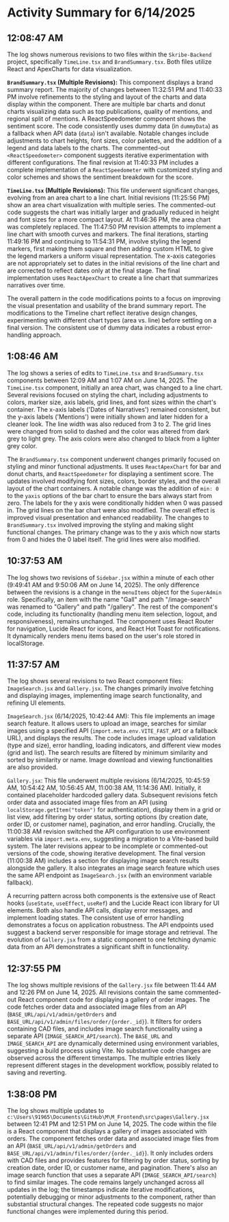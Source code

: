 # Activity Summary for 6/14/2025

## 12:08:47 AM
The log shows numerous revisions to two files within the `Skribe-Backend` project, specifically `TimeLine.tsx` and `BrandSummary.tsx`.  Both files utilize React and ApexCharts for data visualization.

**`BrandSummary.tsx` (Multiple Revisions):**  This component displays a brand summary report.  The majority of changes between 11:32:51 PM and 11:40:33 PM involve refinements to the styling and layout of the charts and data display within the component.  There are multiple bar charts and donut charts visualizing data such as top publications, quality of mentions, and regional split of mentions. A ReactSpeedometer component shows the sentiment score.  The code consistently uses dummy data (in `dummyData`) as a fallback when API data (`data`) isn't available.   Notable changes include adjustments to chart heights, font sizes, color palettes, and the addition of a legend and data labels to the charts.  The commented-out `<ReactSpeedometer>` component suggests iterative experimentation with different configurations.  The final revision at 11:40:33 PM includes a complete implementation of a `ReactSpeedometer` with customized styling and color schemes and shows the sentiment breakdown for the score.

**`TimeLine.tsx` (Multiple Revisions):** This file underwent significant changes, evolving from an area chart to a line chart. Initial revisions (11:25:56 PM) show an area chart visualization with multiple series. The commented-out code suggests the chart was initially larger and gradually reduced in height and font sizes for a more compact layout. At 11:46:36 PM, the area chart was completely replaced. The 11:47:50 PM revision attempts to implement a line chart with smooth curves and markers.  The final iterations, starting 11:49:16 PM and continuing to 11:54:31 PM, involve styling the legend markers, first making them square and then adding custom HTML to give the legend markers a uniform visual representation.  The x-axis categories are not appropriately set to dates in the initial revisions of the line chart and are corrected to reflect dates only at the final stage. The final implementation uses `ReactApexChart` to create a line chart that summarizes narratives over time.


The overall pattern in the code modifications points to a focus on improving the visual presentation and usability of the brand summary report. The modifications to the Timeline chart reflect iterative design changes, experimenting with different chart types (area vs. line) before settling on a final version.  The consistent use of dummy data indicates a robust error-handling approach.


## 1:08:46 AM
The log shows a series of edits to `TimeLine.tsx` and `BrandSummary.tsx` components between 12:09 AM and 1:07 AM on June 14, 2025.  The `TimeLine.tsx` component, initially an area chart, was changed to a line chart.  Several revisions focused on styling the chart, including adjustments to colors, marker size, axis labels, grid lines, and font sizes within the chart's container.  The x-axis labels ('Dates of Narratives') remained consistent, but the y-axis labels ('Mentions') were initially shown and later hidden for a cleaner look. The line width was also reduced from 3 to 2.  The grid lines were changed from solid to dashed and the color was altered from dark grey to light grey. The axis colors were also changed to black from a lighter grey color.


The `BrandSummary.tsx` component underwent changes primarily focused on styling and minor functional adjustments.  It uses `ReactApexChart` for bar and donut charts, and `ReactSpeedometer` for displaying a sentiment score.  The updates involved modifying font sizes, colors, border styles, and the overall layout of the chart containers.  A notable change was the addition of `min: 0` to the `yaxis` options of the bar chart to ensure the bars always start from zero.  The labels for the y axis were conditionally hidden when 0 was passed in.  The grid lines on the bar chart were also modified.  The overall effect is improved visual presentation and enhanced readability.  The changes to `BrandSummary.tsx` involved improving the styling and making slight functional changes.  The primary change was to the y axis which now starts from 0 and hides the 0 label itself.  The grid lines were also modified.


## 10:37:53 AM
The log shows two revisions of `Sidebar.jsx` within a minute of each other (9:49:41 AM and 9:50:06 AM on June 14, 2025).  The only difference between the revisions is a change in the `menuItems` object for the `SuperAdmin` role. Specifically,  an item with the name "Gall" and path "/image-search" was renamed to "Gallery" and path "/gallery".  The rest of the component's code, including its functionality (handling menu item selection, logout, and responsiveness), remains unchanged.  The component uses React Router for navigation, Lucide React for icons, and React Hot Toast for notifications.  It dynamically renders menu items based on the user's role stored in localStorage.


## 11:37:57 AM
The log shows several revisions to two React component files: `ImageSearch.jsx` and `Gallery.jsx`.  The changes primarily involve fetching and displaying images, implementing image search functionality, and refining UI elements.

`ImageSearch.jsx` (6/14/2025, 10:42:44 AM): This file implements an image search feature. It allows users to upload an image, searches for similar images using a specified API (`import.meta.env.VITE_FAST_API` or a fallback URL), and displays the results. The code includes image upload validation (type and size), error handling, loading indicators, and different view modes (grid and list).  The search results are filtered by minimum similarity and sorted by similarity or name.  Image download and viewing functionalities are also provided.

`Gallery.jsx`: This file underwent multiple revisions (6/14/2025, 10:45:59 AM, 10:54:42 AM, 10:56:45 AM, 11:00:38 AM, 11:14:36 AM). Initially, it contained placeholder hardcoded gallery data. Subsequent revisions fetch order data and associated image files from an API (using `localStorage.getItem("token")` for authentication), display them in a grid or list view, add filtering by order status, sorting options (by creation date, order ID, or customer name), pagination, and error handling.  Crucially, the 11:00:38 AM revision switched the API configuration to use environment variables via `import.meta.env`, suggesting a migration to a Vite-based build system.  The later revisions appear to be incomplete or commented-out versions of the code,  showing iterative development.  The final version (11:00:38 AM) includes a section for displaying image search results alongside the gallery.  It also integrates an image search feature which uses the same API endpoint as `ImageSearch.jsx` (with an environment variable fallback).

A recurring pattern across both components is the extensive use of React hooks (`useState`, `useEffect`, `useRef`) and the Lucide React icon library for UI elements. Both also handle API calls, display error messages, and implement loading states.  The consistent use of error handling demonstrates a focus on application robustness.  The API endpoints used suggest a backend server responsible for image storage and retrieval.  The evolution of `Gallery.jsx` from a static component to one fetching dynamic data from an API demonstrates a significant shift in functionality.


## 12:37:55 PM
The log shows multiple revisions of the `Gallery.jsx` file between 11:44 AM and 12:26 PM on June 14, 2025.  All revisions contain the same commented-out React component code for displaying a gallery of order images. The code fetches order data and associated image files from an API (`BASE_URL/api/v1/admin/getOrders` and  `BASE_URL/api/v1/admin/files/order/{order._id}`).  It filters for orders containing CAD files, and includes image search functionality using a separate API (`IMAGE_SEARCH_API/search`).  The `BASE_URL` and `IMAGE_SEARCH_API` are dynamically determined using environment variables, suggesting a build process using Vite.  No substantive code changes are observed across the different timestamps.  The multiple entries likely represent different stages in the development workflow, possibly related to saving and reverting.


## 1:38:08 PM
The log shows multiple updates to `c:\Users\91965\Documents\GitHub\M\M_Frontend\src\pages\Gallery.jsx` between 12:41 PM and 12:51 PM on June 14, 2025.  The code within the file is a React component that displays a gallery of images associated with orders.  The component fetches order data and associated image files from an API (`BASE_URL/api/v1/admin/getOrders` and `BASE_URL/api/v1/admin/files/order/{order._id}`).  It only includes orders with CAD files and provides features for filtering by order status, sorting by creation date, order ID, or customer name, and pagination.  There's also an image search function that uses a separate API (`IMAGE_SEARCH_API/search`) to find similar images.  The code remains largely unchanged across all updates in the log; the timestamps indicate iterative modifications, potentially debugging or minor adjustments to the component, rather than substantial structural changes.  The repeated code suggests no major functional changes were implemented during this period.
